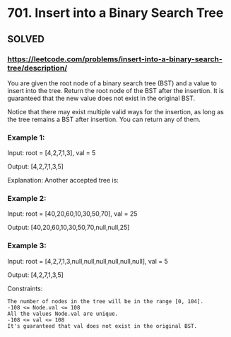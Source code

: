 # 701. Insert into a Binary Search Tree


## SOLVED 

### https://leetcode.com/problems/insert-into-a-binary-search-tree/description/


You are given the root node of a binary search tree (BST) and a value to insert into the tree. Return the root node of the BST after the insertion. It is guaranteed that the new value does not exist in the original BST.

Notice that there may exist multiple valid ways for the insertion, as long as the tree remains a BST after insertion. You can return any of them.



### Example 1:

Input: root = [4,2,7,1,3], val = 5

Output: [4,2,7,1,3,5]

Explanation: Another accepted tree is:

### Example 2:

Input: root = [40,20,60,10,30,50,70], val = 25

Output: [40,20,60,10,30,50,70,null,null,25]

### Example 3:

Input: root = [4,2,7,1,3,null,null,null,null,null,null], val = 5

Output: [4,2,7,1,3,5]



Constraints:

    The number of nodes in the tree will be in the range [0, 104].
    -108 <= Node.val <= 108
    All the values Node.val are unique.
    -108 <= val <= 108
    It's guaranteed that val does not exist in the original BST.

